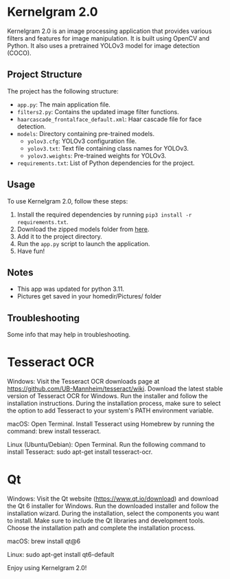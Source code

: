 # Kernelgram 2.0

Kernelgram 2.0 is an image processing application that provides various filters and features for image manipulation. It is built using OpenCV and Python. It also uses a pretrained YOLOv3 model for image detection (COCO).

## Project Structure

The project has the following structure:

- `app.py`: The main application file.
- `filters2.py`: Contains the updated image filter functions.
- `haarcascade_frontalface_default.xml`: Haar cascade file for face detection.
- `models`: Directory containing pre-trained models.
  - `yolov3.cfg`: YOLOv3 configuration file.
  - `yolov3.txt`: Text file containing class names for YOLOv3.
  - `yolov3.weights`: Pre-trained weights for YOLOv3.
- `requirements.txt`: List of Python dependencies for the project.

## Usage

To use Kernelgram 2.0, follow these steps:

1. Install the required dependencies by running `pip3 install -r requirements.txt`.
2. Download the zipped models folder from [here](https://drive.google.com/file/d/1wTQ_H_fOFhB68GltHcGJL5b1lfwOYmDV/view?usp=share_link).
3. Add it to the project directory.
4. Run the `app.py` script to launch the application.
5. Have fun!


## Notes
- This app was updated for python 3.11.
- Pictures get saved in your homedir/Pictures/ folder
  
## Troubleshooting

Some info that may help in troubleshooting.
# Tesseract OCR

Windows:
Visit the Tesseract OCR downloads page at https://github.com/UB-Mannheim/tesseract/wiki.
Download the latest stable version of Tesseract OCR for Windows.
Run the installer and follow the installation instructions.
During the installation process, make sure to select the option to add Tesseract to your system's PATH environment variable.

macOS:
Open Terminal.
Install Tesseract using Homebrew by running the command: brew install tesseract.

Linux (Ubuntu/Debian):
Open Terminal.
Run the following command to install Tesseract: sudo apt-get install tesseract-ocr.

# Qt
Windows:
Visit the Qt website (https://www.qt.io/download) and download the Qt 6 installer for Windows.
Run the downloaded installer and follow the installation wizard.
During the installation, select the components you want to install. Make sure to include the Qt libraries and development tools.
Choose the installation path and complete the installation process.

macOS:
brew install qt@6

Linux:
sudo apt-get install qt6-default

Enjoy using Kernelgram 2.0!

